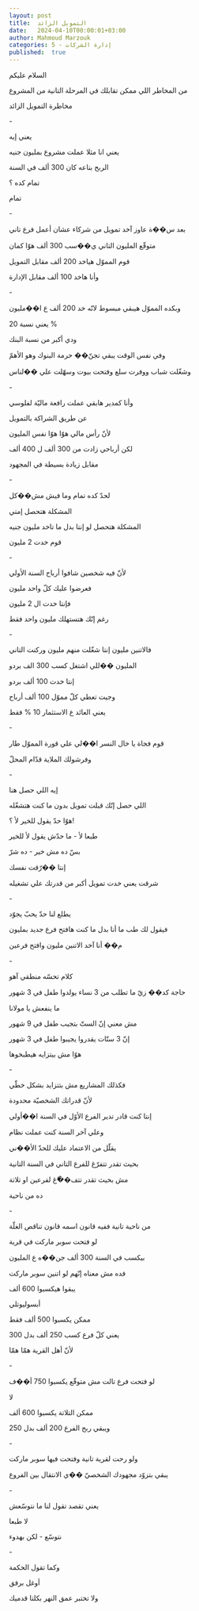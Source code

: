 ```yaml
---
layout: post
title:  التمويل الزائد
date:   2024-04-10T00:00:01+03:00
author: Mahmoud Marzouk
categories: 5 - إدارة الشركات
published:  true
---
```

السلام عليكم

من المخاطر اللي ممكن تقابلك في المرحلة التانية من المشروع

مخاطرة التمويل الزائد

\-

يعني إيه

يعني انا مثلا عملت مشروع بمليون جنيه

الربح بتاعه كان 300 ألف في السنة

تمام كده ؟

تمام

\-

بعد س��ة عاوز آخد تمويل من شركاء عشان أعمل فرع تاني

متوقّع المليون التاني ي��سب 300 ألف هوّا كمان

قوم المموّل هياخد 200 ألف مقابل التمويل

وأنا هاخد 100 ألف مقابل الإدارة

\-

وبكده المموّل هيبقي مبسوط لانّه خد 200 ألف ع ا��مليون

يعني نسبة 20 %

ودي أكبر من نسبة البنك

وفي نفس الوقت يبقي تجنّ�� حرمة البنوك وهو الأهمّ

وشغّلت شباب ووفرت سلع وفتحت بيوت وسهّلت علي ��لناس

\-

وأنا كمدير هابقي عملت رافعة ماليّة لفلوسي

عن طريق الشراكة بالتمويل

لأنّ رأس مالي هوّا هوّا نفس المليون

لكن أرباحي زادت من 300 ألف ل 400 ألف

مقابل زيادة بسيطة في المجهود

\-

لحدّ كده تمام وما فيش مش��كل

المشكلة هتحصل إمتي

المشكلة هتحصل لو إنتا بدل ما تاخد مليون جنيه

قوم خدت 2 مليون

\-

لأنّ فيه شخصين شافوا أرباح السنة الأولي

فعرضوا عليك كلّ واحد مليون

فإنتا خدت ال 2 مليون

رغم إنّك هتستهلك مليون واحد فقط

\-

فالاتنين مليون إنتا شغّلت منهم مليون وركنت التاني

المليون ��للي اشتغل كسب 300 الف بردو

إنتا خدت 100 ألف بردو

وجيت تعطي كلّ مموّل 100 ألف أرباح

يعني العائد ع الاستثمار 10 % فقط

\-

قوم فجاة يا خال النسر ا��لي علي قورة المموّل طار

وفرشولك الملاية قدّام المحلّ

\-

إيه اللي حصل هنا

اللي حصل إنّك قبلت تمويل بدون ما كنت هتشغّله

هوّا حدّ يقول للخير لأ ؟!

طبعا لأ - ما حدّش يقول لأ للخير

بسّ ده مش خير - ده شرّ

إنتا ��رّقت نفسك

شرقت يعني خدت تمويل أكبر من قدرتك علي تشغيله

\-

يطلع لنا حدّ يحبّ يجوّد

فيقول لك طب ما أنا بدل ما كنت هافتح فرع جديد بمليون

م�� أنا آخد الاتنين مليون وافتح فرعين

\-

كلام تحسّه منطقي آهو

حاجة كد�� زيّ ما تطلب من 3 نساء يولدوا طفل في 3 شهور

ما ينفعش يا مولانا

مش معني إنّ الستّ بتجيب طفل في 9 شهور

إنّ 3 ستّات يقدروا يجيبوا طفل في 3 شهور

هوّا مش بيتزايه هيطبخوها

\-

فكذلك المشاريع مش بتتزايد بشكل خطّي

لأنّ قدراتك الشخصيّة محدودة

إنتا كنت قادر تدير الفرع الأوّل في السنة ا��أولي

وعلي آخر السنة كنت عملت نظام

يقلّل من الاعتماد عليك للحدّ الأ��ني

بحيث تقدر تتفرّغ للفرع التاني في السنة التانية

مش بحيث تقدر تتف��ّغ لفرعين او تلاتة

ده من ناحية

\-

من ناحية تانية ففيه قانون اسمه قانون تناقص الغلّة

لو فتحت سوبر ماركت في قرية

بيكسب في السنة 300 ألف جن��ه ع المليون

فده مش معناه إنّهم لو اتنين سوبر ماركت

يبقوا هيكسبوا 600 ألف

أبسوليوتلي

ممكن يكسبوا 500 ألف فقط

يعني كلّ فرع كسب 250 ألف بدل 300

لأنّ أهل القرية همّا همّا

\-

لو فتحت فرع تالت مش متوقّع يكسبوا 750 أ��ف

لا

ممكن التلاتة يكسبوا 600 ألف

ويبقي ربح الفرع 200 ألف بدل 250

\-

ولو رحت لقرية تانية وفتحت فيها سوبر ماركت

يبقي بتزوّد مجهودك الشخصيّ ��ي الانتقال بين الفروع

\-

يعني تقصد تقول لنا ما نتوسّعش

لا طبعا

نتوسّع - لكن بهدوء

\-

وكما تقول الحكمة

أوغل برفق

ولا تختبر عمق النهر بكلتا قدميك
